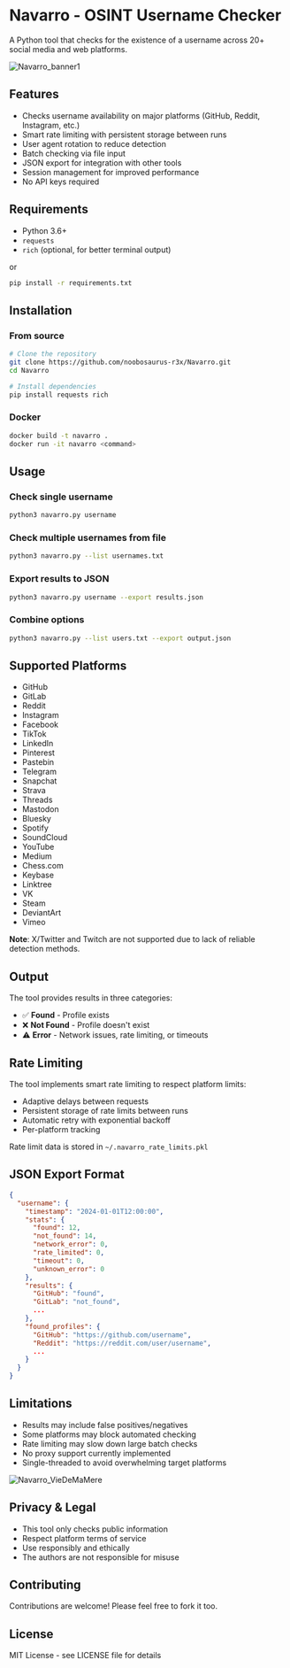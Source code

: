 # Navarro - OSINT Username Checker
A Python tool that checks for the existence of a username across 20+ social media and web platforms.

![Navarro_banner1](https://github.com/user-attachments/assets/cc92bce3-a288-4ebc-b625-263210e74cc5)


## Features

- Checks username availability on major platforms (GitHub, Reddit, Instagram, etc.)
- Smart rate limiting with persistent storage between runs
- User agent rotation to reduce detection
- Batch checking via file input
- JSON export for integration with other tools
- Session management for improved performance
- No API keys required

## Requirements

- Python 3.6+
- `requests`
- `rich` (optional, for better terminal output)

or 

```bash
pip install -r requirements.txt
```

## Installation
### From source

```bash
# Clone the repository
git clone https://github.com/noobosaurus-r3x/Navarro.git
cd Navarro

# Install dependencies
pip install requests rich
```

### Docker
```bash
docker build -t navarro .
docker run -it navarro <command>
```

## Usage

### Check single username
```bash
python3 navarro.py username
```

### Check multiple usernames from file
```bash
python3 navarro.py --list usernames.txt
```

### Export results to JSON
```bash
python3 navarro.py username --export results.json
```

### Combine options
```bash
python3 navarro.py --list users.txt --export output.json
```

## Supported Platforms

- GitHub
- GitLab
- Reddit
- Instagram
- Facebook
- TikTok
- LinkedIn
- Pinterest
- Pastebin
- Telegram
- Snapchat
- Strava
- Threads
- Mastodon
- Bluesky
- Spotify
- SoundCloud
- YouTube
- Medium
- Chess.com
- Keybase
- Linktree
- VK
- Steam
- DeviantArt
- Vimeo

**Note**: X/Twitter and Twitch are not supported due to lack of reliable detection methods.

## Output

The tool provides results in three categories:
- ✅ **Found** - Profile exists
- ❌ **Not Found** - Profile doesn't exist
- ⚠️ **Error** - Network issues, rate limiting, or timeouts

## Rate Limiting

The tool implements smart rate limiting to respect platform limits:
- Adaptive delays between requests
- Persistent storage of rate limits between runs
- Automatic retry with exponential backoff
- Per-platform tracking

Rate limit data is stored in `~/.navarro_rate_limits.pkl`

## JSON Export Format

```json
{
  "username": {
    "timestamp": "2024-01-01T12:00:00",
    "stats": {
      "found": 12,
      "not_found": 14,
      "network_error": 0,
      "rate_limited": 0,
      "timeout": 0,
      "unknown_error": 0
    },
    "results": {
      "GitHub": "found",
      "GitLab": "not_found",
      ...
    },
    "found_profiles": {
      "GitHub": "https://github.com/username",
      "Reddit": "https://reddit.com/user/username",
      ...
    }
  }
}
```

## Limitations

- Results may include false positives/negatives
- Some platforms may block automated checking
- Rate limiting may slow down large batch checks
- No proxy support currently implemented
- Single-threaded to avoid overwhelming target platforms

![Navarro_VieDeMaMere](https://github.com/user-attachments/assets/ed5f2eef-a9cc-44cd-8745-59363d722417)


## Privacy & Legal

- This tool only checks public information
- Respect platform terms of service
- Use responsibly and ethically
- The authors are not responsible for misuse

## Contributing

Contributions are welcome! Please feel free to fork it too.

## License

MIT License - see LICENSE file for details

